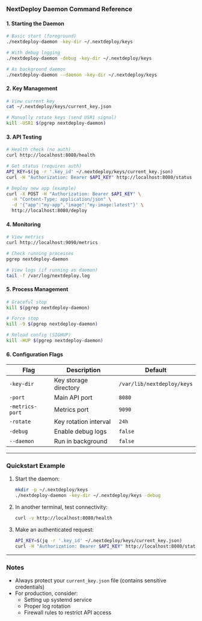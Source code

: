 
### **NextDeploy Daemon Command Reference**

#### **1. Starting the Daemon**
```bash
# Basic start (foreground)
./nextdeploy-daemon -key-dir ~/.nextdeploy/keys

# With debug logging
./nextdeploy-daemon -debug -key-dir ~/.nextdeploy/keys

# As background daemon
./nextdeploy-daemon --daemon -key-dir ~/.nextdeploy/keys
```

#### **2. Key Management**
```bash
# View current key
cat ~/.nextdeploy/keys/current_key.json

# Manually rotate keys (send USR1 signal)
kill -USR1 $(pgrep nextdeploy-daemon)
```

#### **3. API Testing**
```bash
# Health check (no auth)
curl http://localhost:8080/health

# Get status (requires auth)
API_KEY=$(jq -r '.key_id' ~/.nextdeploy/keys/current_key.json)
curl -H "Authorization: Bearer $API_KEY" http://localhost:8080/status

# Deploy new app (example)
curl -X POST -H "Authorization: Bearer $API_KEY" \
  -H "Content-Type: application/json" \
  -d '{"app":"my-app","image":"my-image:latest"}' \
  http://localhost:8080/deploy
```

#### **4. Monitoring**
```bash
# View metrics
curl http://localhost:9090/metrics

# Check running processes
pgrep nextdeploy-daemon

# View logs (if running as daemon)
tail -f /var/log/nextdeploy.log
```

#### **5. Process Management**
```bash
# Graceful stop
kill $(pgrep nextdeploy-daemon)

# Force stop
kill -9 $(pgrep nextdeploy-daemon)

# Reload config (SIGHUP)
kill -HUP $(pgrep nextdeploy-daemon)
```

#### **6. Configuration Flags**
| Flag | Description | Default |
|------|-------------|---------|
| `-key-dir` | Key storage directory | `/var/lib/nextdeploy/keys` |
| `-port` | Main API port | `8080` |
| `-metrics-port` | Metrics port | `9090` |
| `-rotate` | Key rotation interval | `24h` |
| `-debug` | Enable debug logs | `false` |
| `--daemon` | Run in background | `false` |

---

### **Quickstart Example**
1. Start the daemon:
   ```bash
   mkdir -p ~/.nextdeploy/keys
   ./nextdeploy-daemon -key-dir ~/.nextdeploy/keys -debug
   ```

2. In another terminal, test connectivity:
   ```bash
   curl -v http://localhost:8080/health
   ```

3. Make an authenticated request:
   ```bash
   API_KEY=$(jq -r '.key_id' ~/.nextdeploy/keys/current_key.json)
   curl -H "Authorization: Bearer $API_KEY" http://localhost:8080/status
   ```

---

### **Notes**
- Always protect your `current_key.json` file (contains sensitive credentials)
- For production, consider:
  - Setting up systemd service
  - Proper log rotation
  - Firewall rules to restrict API access

